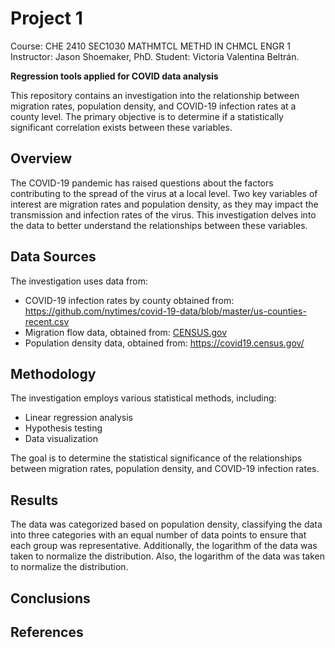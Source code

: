 # Project 1

Course: CHE 2410 SEC1030 MATHMTCL METHD IN CHMCL ENGR 1
Instructor: Jason Shoemaker, PhD.
Student: Victoria Valentina Beltrán.

__Regression tools applied for COVID data analysis__

This repository contains an investigation into the relationship between migration rates, population density, and COVID-19 infection rates at a county level. The primary objective is to determine if a statistically significant correlation exists between these variables. 

## Overview

The COVID-19 pandemic has raised questions about the factors contributing to the spread of the virus at a local level. Two key variables of interest are migration rates and population density, as they may impact the transmission and infection rates of the virus. This investigation delves into the data to better understand the relationships between these variables.

## Data Sources

The investigation uses data from:

- COVID-19 infection rates by county obtained from: https://github.com/nytimes/covid-19-data/blob/master/us-counties-recent.csv
- Migration flow data, obtained from: [CENSUS.gov](https://www.census.gov/)
- Population density data, obtained from: https://covid19.census.gov/

## Methodology

The investigation employs various statistical methods, including:

- Linear regression analysis
- Hypothesis testing
- Data visualization

The goal is to determine the statistical significance of the relationships between migration rates, population density, and COVID-19 infection rates.

## Results

The data was categorized based on population density, classifying the data into three categories with an equal number of data points to ensure that each group was representative. Additionally, the logarithm of the data was taken to normalize the distribution. Also, the logarithm of the data was taken to normalize the distribution.


## Conclusions


## References




